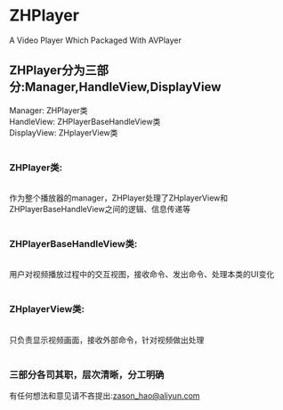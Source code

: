 # ZHPlayer 
A Video Player Which Packaged With AVPlayer

## ZHPlayer分为三部分:Manager,HandleView,DisplayView
Manager:        ZHPlayer类
<br>
HandleView:     ZHPlayerBaseHandleView类
<br>
DisplayView:    ZHplayerView类
<br><br>
### ZHPlayer类:
<br>作为整个播放器的manager，ZHPlayer处理了ZHplayerView和ZHPlayerBaseHandleView之间的逻辑、信息传递等
<br><br>
### ZHPlayerBaseHandleView类:
<br>用户对视频播放过程中的交互视图，接收命令、发出命令、处理本类的UI变化
<br><br>
### ZHplayerView类:
<br>只负责显示视频画面，接收外部命令，针对视频做出处理
<br><br>
### 三部分各司其职，层次清晰，分工明确

有任何想法和意见请不吝提出:zason_hao@aliyun.com
